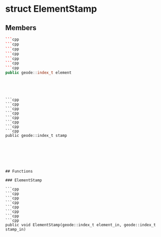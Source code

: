 # struct ElementStamp


## Members

```cpp
```cpp
```cpp
```cpp
```cpp
```cpp
```cpp
```cpp
public geode::index_t element
```
```
```
```
```
```
```
```

```cpp
```cpp
```cpp
```cpp
```cpp
```cpp
```cpp
```cpp
public geode::index_t stamp
```
```
```
```
```
```
```
```



## Functions

### ElementStamp

```cpp
```cpp
```cpp
```cpp
```cpp
```cpp
```cpp
```cpp
public void ElementStamp(geode::index_t element_in, geode::index_t stamp_in)
```
```
```
```
```
```
```
```




